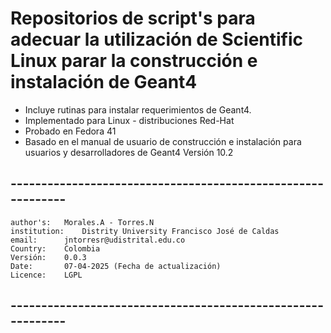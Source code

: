 # Repositorios de script's para adecuar la utilización de Scientific Linux parar la construcción e instalación de Geant4

 - Incluye rutinas para instalar requerimientos de Geant4.
 - Implementado para Linux - distribuciones Red-Hat
 - Probado en Fedora 41
 - Basado en el manual de usuario de construcción e instalación 
   para usuarios y desarrolladores de Geant4 Versión 10.2

## ------------------------------------------------------------
 ```
 author's:	 Morales.A - Torres.N 
 institution: 	 Distrity University Francisco José de Caldas
 email:		 jntorresr@udistrital.edu.co
 Country:	 Colombia
 Versión:	 0.0.3
 Date:		 07-04-2025 (Fecha de actualización)
 Licence:	 LGPL
 ```
## ------------------------------------------------------------
